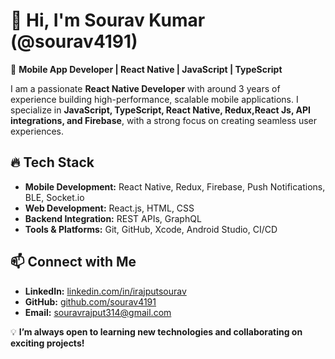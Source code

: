 # 👋 Hi, I'm Sourav Kumar (@sourav4191)  

🚀 **Mobile App Developer | React Native | JavaScript | TypeScript**  

I am a passionate **React Native Developer** with around 3 years of experience building high-performance, scalable mobile applications. I specialize in **JavaScript, TypeScript, React Native, Redux,React Js, API integrations, and Firebase**, with a strong focus on creating seamless user experiences.  

## 🔥 Tech Stack  
- **Mobile Development:** React Native, Redux, Firebase, Push Notifications, BLE, Socket.io  
- **Web Development:** React.js, HTML, CSS  
- **Backend Integration:** REST APIs, GraphQL  
- **Tools & Platforms:** Git, GitHub, Xcode, Android Studio, CI/CD  


## 📫 Connect with Me  
- **LinkedIn:** [linkedin.com/in/irajputsourav](https://www.linkedin.com/in/irajputsourav/)  
- **GitHub:** [github.com/sourav4191](https://github.com/sourav4191)  
- **Email:** souravrajput314@gmail.com  

💡 **I’m always open to learning new technologies and collaborating on exciting projects!**  



<!---
sourav4191/sourav4191 is a ✨ special ✨ repository because its `README.md` (this file) appears on your GitHub profile.
You can click the Preview link to take a look at your changes.
--->
